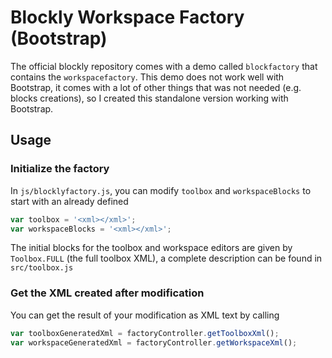 # Blockly Workspace Factory (Bootstrap)

The official blockly repository comes with a demo called `blockfactory` that
contains the `workspacefactory`. This demo does not work well with Bootstrap, it
comes with a lot of other things that was not needed (e.g. blocks creations),
so I created this standalone version working with Bootstrap.

## Usage

### Initialize the factory

In `js/blocklyfactory.js`, you can modify `toolbox` and `workspaceBlocks` to
start with an already defined

```javascript
var toolbox = '<xml></xml>';
var workspaceBlocks = '<xml></xml>';
```

The initial blocks for the toolbox and workspace editors are given by
`Toolbox.FULL` (the full toolbox XML), a complete description can be found in
`src/toolbox.js`

### Get the XML created after modification

You can get the result of your modification as XML text by calling

```javascript
var toolboxGeneratedXml = factoryController.getToolboxXml();
var workspaceGeneratedXml = factoryController.getWorkspaceXml();
```
